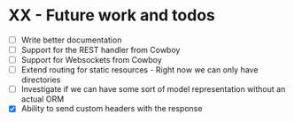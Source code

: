 # XX - Future work and todos

- [ ] Write better documentation
- [ ] Support for the REST handler from Cowboy
- [ ] Support for Websockets from Cowboy
- [ ] Extend routing for static resources - Right now we can only have directories
- [ ] Investigate if we can have some sort of model representation without an actual ORM
- [x] Ability to send custom headers with the response
